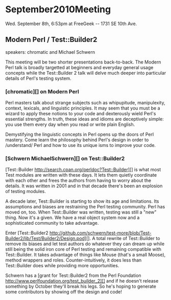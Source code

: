 # September2010Meeting

 Wed. September 8th, 6:53pm at FreeGeek -- 1731 SE 10th Ave.

## Modern Perl / Test::Builder2

speakers: chromatic and Michael Schwern

This meeting will be two shorter presentations back-to-back.  The Modern Perl talk is broadly targetted at beginners and everyday general usage concepts while the Test::Builder 2 talk will delve much deeper into particular details of Perl's testing system.

### [chromatic][] on Modern Perl

Perl masters talk about strange subjects such as whipupitude, manipulexity, 
context, lexicals, and linguistic principles.  It may seem that you must be a wizard to apply these notions to your code and dexterously wield Perl's essential strengths.  In truth, these ideas and idioms are deceptively simple: you use them every day when you read or write plain English.

Demystifying the linguistic concepts in Perl opens up the doors of Perl mastery.  Come learn the philosophy behind Perl's design in order to /understand/ Perl and how to use its unique isms to improve your code.

### [Schwern MichaelSchwern][] on Test::Builder2

[Test::Builder http://search.cpan.org/perldoc?Test::Builder][] is what most Test modules are written with these days.  It lets them quietly coordinate with each other and frees the authors from having to worry about the details.  It was written in 2001 and in that decade there's been an explosion of testing modules.

A decade later, Test::Builder is starting to show its age and limitations.  Its assumptions and biases are restraining the Perl testing community.  Perl has moved on, too.  When Test::Builder was written, testing was still a "new" thing.  Now it's a given.  We have a real object system now and a sophisticated community to take advantage.

Enter [Test::Builder2 http://github.com/schwern/test-more/blob/Test-Builder2/lib/Test/Builder2/Design.pod][].  A total rewrite of Test::Builder to remove its biases and let test authors do whatever they can dream up while still being the solid iron core of Perl testing and remaining compatible with Test::Builder.  It takes advantage of things like Mouse (that's a small Moose), method wrappers and roles.  Counter-intuitively, it does less than Test::Builder does while providing more opportunities.

Schwern has a [grant for Test::Builder2 from the Perl Foundation http://www.perlfoundation.org/test_builder_2][] and if he doesn't release something by October they'll break his legs.  So he's hoping to generate some contributors by showing off the design and code!
